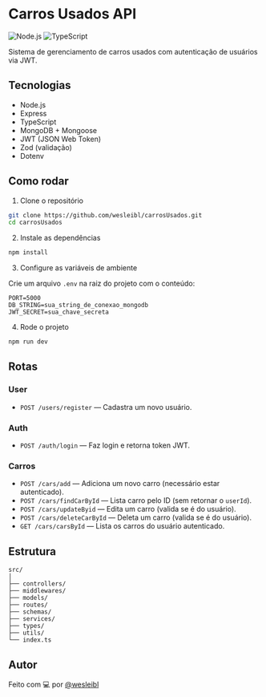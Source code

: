 # Carros Usados API
![Node.js](https://img.shields.io/badge/Node.js-339933?style=flat&logo=node.js&logoColor=white)
![TypeScript](https://img.shields.io/badge/TypeScript-3178C6?style=flat&logo=typescript&logoColor=white)

Sistema de gerenciamento de carros usados com autenticação de usuários via JWT.

## Tecnologias

- Node.js
- Express
- TypeScript
- MongoDB + Mongoose
- JWT (JSON Web Token)
- Zod (validação)
- Dotenv

## Como rodar

1. Clone o repositório

```bash
git clone https://github.com/wesleibl/carrosUsados.git
cd carrosUsados
```

2. Instale as dependências

```bash
npm install
```

3. Configure as variáveis de ambiente

Crie um arquivo `.env` na raiz do projeto com o conteúdo:

```env
PORT=5000
DB_STRING=sua_string_de_conexao_mongodb
JWT_SECRET=sua_chave_secreta
```

4. Rode o projeto

```bash
npm run dev
```

## Rotas

### User

- `POST /users/register` — Cadastra um novo usuário.

### Auth

- `POST /auth/login` — Faz login e retorna token JWT.

### Carros

- `POST /cars/add` — Adiciona um novo carro (necessário estar autenticado).
- `POST /cars/findCarById` — Lista carro pelo ID (sem retornar o `userId`).
- `POST /cars/updateByid` — Edita um carro (valida se é do usuário).
- `POST /cars/deleteCarById` — Deleta um carro (valida se é do usuário).
- `GET /cars/carsById` — Lista os carros do usuário autenticado.

## Estrutura

```
src/
│
├── controllers/
├── middlewares/
├── models/
├── routes/
├── schemas/
├── services/
├── types/
├── utils/
└── index.ts
```

## Autor

Feito com 💻 por [@wesleibl](https://github.com/wesleibl)
